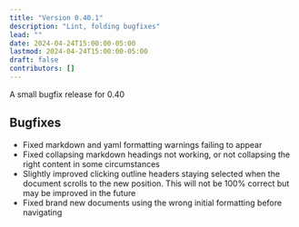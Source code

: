 ```yaml
---
title: "Version 0.40.1"
description: "Lint, folding bugfixes"
lead: ""
date: 2024-04-24T15:00:00-05:00
lastmod: 2024-04-24T15:00:00-05:00
draft: false
contributors: []
---
```


A small bugfix release for 0.40

## Bugfixes

* Fixed markdown and yaml formatting warnings failing to appear
* Fixed collapsing markdown headings not working, or not collapsing the right content in some circumstances
* Slightly improved clicking outline headers staying selected when the document scrolls to the new position. This will not be 100% correct but may be improved in the future
* Fixed brand new documents using the wrong initial formatting before navigating
